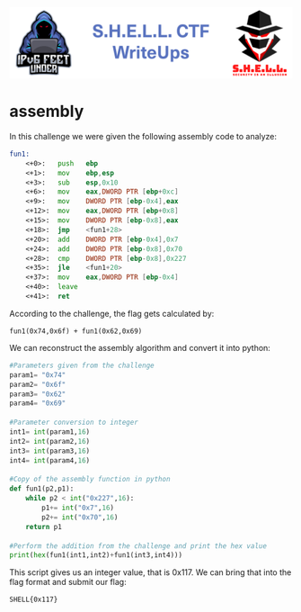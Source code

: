![S.H.E.L.L.CTF](../../banner.png)

# assembly

In this challenge we were given the following assembly code to analyze:
```asm
fun1:
	<+0>:	push   ebp
	<+1>:	mov    ebp,esp
	<+3>:	sub    esp,0x10
	<+6>:	mov    eax,DWORD PTR [ebp+0xc]
	<+9>:	mov    DWORD PTR [ebp-0x4],eax
	<+12>:	mov    eax,DWORD PTR [ebp+0x8]
	<+15>:	mov    DWORD PTR [ebp-0x8],eax
	<+18>:	jmp    <fun1+28>
	<+20>:	add    DWORD PTR [ebp-0x4],0x7
	<+24>:	add    DWORD PTR [ebp-0x8],0x70
	<+28>:	cmp    DWORD PTR [ebp-0x8],0x227
	<+35>:	jle    <fun1+20>
	<+37>:	mov    eax,DWORD PTR [ebp-0x4]
	<+40>:	leave  
	<+41>:	ret  
```
According to the challenge, the flag gets calculated by:
```
fun1(0x74,0x6f) + fun1(0x62,0x69) 
```
We can reconstruct the assembly algorithm and convert it into python:
```python
#Parameters given from the challenge
param1= "0x74"
param2= "0x6f"
param3= "0x62"
param4= "0x69"

#Parameter conversion to integer
int1= int(param1,16)
int2= int(param2,16)
int3= int(param3,16)
int4= int(param4,16)

#Copy of the assembly function in python
def fun1(p2,p1):
	while p2 < int("0x227",16):
		p1+= int("0x7",16)
		p2+= int("0x70",16)
	return p1

#Perform the addition from the challenge and print the hex value
print(hex(fun1(int1,int2)+fun1(int3,int4)))
```
This script gives us an integer value, that is 0x117.
We can bring that into the flag format and submit our flag:
```
SHELL{0x117}
```
